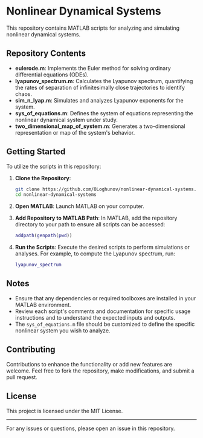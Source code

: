 # Nonlinear Dynamical Systems

This repository contains MATLAB scripts for analyzing and simulating nonlinear dynamical systems.

## Repository Contents

- **eulerode.m**: Implements the Euler method for solving ordinary differential equations (ODEs).
- **lyapunov_spectrum.m**: Calculates the Lyapunov spectrum, quantifying the rates of separation of infinitesimally close trajectories to identify chaos.
- **sim_n_lyap.m**: Simulates and analyzes Lyapunov exponents for the system.
- **sys_of_equations.m**: Defines the system of equations representing the nonlinear dynamical system under study.
- **two_dimensional_map_of_system.m**: Generates a two-dimensional representation or map of the system's behavior.

## Getting Started

To utilize the scripts in this repository:

1. **Clone the Repository**:
   ```bash
   git clone https://github.com/OLoghunov/nonlinear-dynamical-systems.git
   cd nonlinear-dynamical-systems
   ```

2. **Open MATLAB**:
   Launch MATLAB on your computer.

3. **Add Repository to MATLAB Path**:
   In MATLAB, add the repository directory to your path to ensure all scripts can be accessed:
   ```matlab
   addpath(genpath(pwd))
   ```

4. **Run the Scripts**:
   Execute the desired scripts to perform simulations or analyses. For example, to compute the Lyapunov spectrum, run:
   ```matlab
   lyapunov_spectrum
   ```

## Notes

- Ensure that any dependencies or required toolboxes are installed in your MATLAB environment.
- Review each script's comments and documentation for specific usage instructions and to understand the expected inputs and outputs.
- The `sys_of_equations.m` file should be customized to define the specific nonlinear system you wish to analyze.

## Contributing

Contributions to enhance the functionality or add new features are welcome. Feel free to fork the repository, make modifications, and submit a pull request.

## License

This project is licensed under the MIT License.

---

For any issues or questions, please open an issue in this repository.
